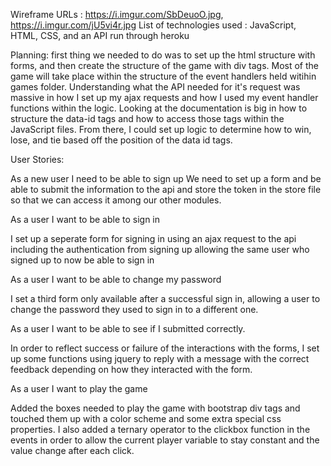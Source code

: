 Wireframe URLs : https://i.imgur.com/SbDeuoO.jpg, https://i.imgur.com/jU5vi4r.jpg
List of technologies used : JavaScript, HTML, CSS, and an API run through heroku

Planning: first thing we needed to do was to set up the html structure with forms,
and then create the structure of the game with div tags. Most of the game will take place
within the structure of the event handlers held witihin games folder. Understanding
what the API needed for it's request was massive in how I set up my ajax requests
and how I used my event handler functions within the logic. Looking at the documentation
is big in how to structure the data-id tags and how to access those tags within
the JavaScript files. From there, I could set up logic to determine how to win, lose,
and tie based off the position of the data id tags.

User Stories:

As a  new user I need to be able to sign up
We need to set up a form and be able to submit the information to the api and
store the token in the store file so that we can access it among our other modules.

As a user I want to be able to sign in

I set up a seperate form for signing in using an ajax request to the api including
the authentication from signing up allowing the same user who signed up
to now be able to sign in

As a user I want to be able to change my password

I set a third form only available after a successful sign in, allowing a
user to change the password they used to sign in to a different one.

As a user I want to be able to see if I submitted correctly.

In order to reflect success or failure of the interactions with the forms,
I set up some functions using jquery to reply with a message with the correct
feedback depending on how they interacted with the form.

As a user I want to play the game

Added the boxes needed to play the game with bootstrap div tags
and touched them up with a color scheme and some extra special css properties.
I also added a ternary operator to the clickbox function in the events in order
to allow the current player variable to stay constant and the value change after each
click.
